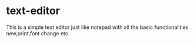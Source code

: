 # text-editor
This is a simple text editor just like notepad with all the basic functionalities new,print,font change etc.
